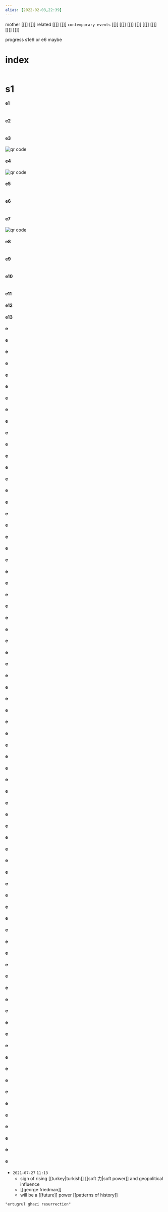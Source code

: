 ```yaml
---
alias: [2022-02-03,22:39]
---
```

 mother [[]] [[]]
 related [[]] [[]]
 `contemporary events` [[]] [[]] [[]] [[]] [[]] [[]] [[]] [[]]

progress
s1e9
or e6 maybe
# index
<a rel='nofollow' href='https://www.qr-code-generator.com' border='0' style='cursor:default'><img src='https://chart.googleapis.com/chart?cht=qr&chl=https%3A%2F%2Fwww.netflix.com%2Fbrowse%3Fjbv%3D80127001&chs=180x180&choe=UTF-8&chld=L|2' alt=''></a>
# s1
#### e1 
<a rel='nofollow' href='https://www.qr-code-generator.com' border='0' style='cursor:default'></a><img src='https://chart.googleapis.com/chart?cht=qr&chl=https%3A%2F%2Fwww.netflix.com%2Fwatch%2F80127002%3FtrackId%3D14170289%26tctx%3D2%252C0%252Cc451d3b8-adf6-4bd3-881c-363455ea0d5d-175645053%252C46c0154b-588f-47d0-b6ec-a7c3934af639_1427321X3XX1644866443042%252C46c0154b-588f-47d0-b6ec-a7c3934af639_ROOT%252C%252C%252C&chs=180x180&choe=UTF-8&chld=L|2' alt=''>
#### e2
<a rel='nofollow' href='https://www.qr-code-generator.com' border='0' style='cursor:default'></a><img src='https://chart.googleapis.com/chart?cht=qr&chl=https%3A%2F%2Fwww.netflix.com%2Fwatch%2F80127003%3FtrackId%3D14170289%26tctx%3D2%252C0%252Cc451d3b8-adf6-4bd3-881c-363455ea0d5d-175645053%252C46c0154b-588f-47d0-b6ec-a7c3934af639_1427321X3XX1644866443042%252C%252C%252C%252C&chs=180x180&choe=UTF-8&chld=L|2' alt=''>
#### e3
<img src='https://chart.googleapis.com/chart?cht=qr&chl=https%3A%2F%2Fwww.netflix.com%2Fwatch%2F80127004%3FtrackId%3D14170289%26tctx%3D2%252C0%252Cc451d3b8-adf6-4bd3-881c-363455ea0d5d-175645053%252C46c0154b-588f-47d0-b6ec-a7c3934af639_1427321X3XX1644866443042%252C%252C%252C%252C&chs=180x180&choe=UTF-8&chld=L|2' alt='qr code'><a href='https://www.qr-code-generator.com' border='0' style='cursor:default'  rel='nofollow'></a>
#### e4
<img src='https://chart.googleapis.com/chart?cht=qr&chl=https%3A%2F%2Fwww.netflix.com%2Fwatch%2F80127005%3FtrackId%3D14170289%26tctx%3D2%252C0%252Cc451d3b8-adf6-4bd3-881c-363455ea0d5d-175645053%252C46c0154b-588f-47d0-b6ec-a7c3934af639_1427321X3XX1644866443042%252C%252C%252C%252C&chs=180x180&choe=UTF-8&chld=L|2' alt='qr code'><a href='https://www.qr-code-generator.com' border='0' style='cursor:default'  rel='nofollow'></a>
#### e5
<a rel='nofollow' href='https://www.qr-code-generator.com' border='0' style='cursor:default'></a><img src='https://chart.googleapis.com/chart?cht=qr&chl=https%3A%2F%2Fwww.netflix.com%2Fwatch%2F80127006%3FtrackId%3D14170289%26tctx%3D2%252C0%252Cc451d3b8-adf6-4bd3-881c-363455ea0d5d-175645053%252C46c0154b-588f-47d0-b6ec-a7c3934af639_1427321X3XX1644866443042%252C%252C%252C%252C&chs=180x180&choe=UTF-8&chld=L|2' alt=''>
#### e6
<a rel='nofollow' href='https://www.qr-code-generator.com' border='0' style='cursor:default'><img src='https://chart.googleapis.com/chart?cht=qr&chl=https%3A%2F%2Fwww.netflix.com%2Fwatch%2F80127007%3FtrackId%3D14170289%26tctx%3D2%252C0%252Cc451d3b8-adf6-4bd3-881c-363455ea0d5d-175645053%252C46c0154b-588f-47d0-b6ec-a7c3934af639_1427321X3XX1644866443042%252C%252C%252C%252C&chs=180x180&choe=UTF-8&chld=L|2' alt=''></a>
#### e7
<img src='https://chart.googleapis.com/chart?cht=qr&chl=https%3A%2F%2Fwww.netflix.com%2Fwatch%2F80127008%3FtrackId%3D14170289%26tctx%3D2%252C0%252Cc451d3b8-adf6-4bd3-881c-363455ea0d5d-175645053%252C46c0154b-588f-47d0-b6ec-a7c3934af639_1427321X3XX1644866443042%252C%252C%252C%252C&chs=180x180&choe=UTF-8&chld=L|2' rel='nofollow' alt='qr code'><a href='https://www.qr-code-generator.com' border='0' style='cursor:default'  rel='nofollow'></a>
#### e8
<a rel='nofollow' href='https://www.qr-code-generator.com' border='0' style='cursor:default'><img src='https://chart.googleapis.com/chart?cht=qr&chl=https%3A%2F%2Fwww.netflix.com%2Fwatch%2F80127009%3FtrackId%3D14170289%26tctx%3D2%252C0%252Cc451d3b8-adf6-4bd3-881c-363455ea0d5d-175645053%252C46c0154b-588f-47d0-b6ec-a7c3934af639_1427321X3XX1644866443042%252C%252C%252C%252C&chs=180x180&choe=UTF-8&chld=L|2' alt=''></a>
#### e9
<a rel='nofollow' href='https://www.qr-code-generator.com' border='0' style='cursor:default'><img src='https://chart.googleapis.com/chart?cht=qr&chl=https%3A%2F%2Fwww.netflix.com%2Fwatch%2F80127010%3FtrackId%3D13752289%26tctx%3D0%252C0%252Cdc2c49b96826dd5cebf4e0720bc40b030b158529%253A9ddad5face828928a59d711d0280ad67de80fa57%252Cdc2c49b96826dd5cebf4e0720bc40b030b158529%253A9ddad5face828928a59d711d0280ad67de80fa57%252Cunknown%252C%252C%252CtitlesResults&chs=180x180&choe=UTF-8&chld=L|2' alt=''></a>
#### e10
<a rel='nofollow' href='https://www.qr-code-generator.com' border='0' style='cursor:default'><img src='https://chart.googleapis.com/chart?cht=qr&chl=https%3A%2F%2Fwww.netflix.com%2Fwatch%2F80127011%3FtrackId%3D14170289%26tctx%3D2%252C0%252Cc451d3b8-adf6-4bd3-881c-363455ea0d5d-175645053%252C46c0154b-588f-47d0-b6ec-a7c3934af639_1427321X3XX1644866443042%252C%252C%252C%252C&chs=180x180&choe=UTF-8&chld=L|2' alt=''></a>
#### e11
#### e12
#### e13
#### e 
#### e 
#### e 
#### e 
#### e 
#### e 
#### e 
#### e 
#### e 
#### e 
#### e 
#### e 
#### e 
#### e 
#### e 
#### e 
#### e 
#### e 
#### e 
#### e 
#### e 
#### e 
#### e 
#### e 
#### e 
#### e 
#### e 
#### e 
#### e 
#### e 
#### e 
#### e 
#### e 
#### e 
#### e 
#### e 
#### e 
#### e 
#### e 
#### e 
#### e 
#### e 
#### e 
#### e 
#### e 
#### e 
#### e 
#### e 
#### e 
#### e 
#### e 
#### e 
#### e 
#### e 
#### e 
#### e 
#### e 
#### e 
#### e 
#### e 
#### e 
#### e 
#### e 
#### e 
#### e 
#### e 
#### e 
#### e 
#### e 
#### e 
#### e 
#### e 
#### e 


- `2021-07-27`  `11:13`
	- sign of rising [[turkey|turkish]] [[soft 力|soft power]] and geopolitical influence
	- [[george friedman]]
	- will be a [[future]] power [[patterns of history]]
```query 2022-02-15 00:51
"ertugrul ghazi resurrection"
```